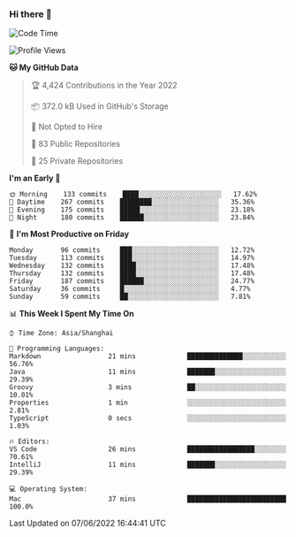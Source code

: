 ### Hi there 👋

<!--
**qbosen/qbosen** is a ✨ _special_ ✨ repository because its `README.md` (this file) appears on your GitHub profile.

Here are some ideas to get you started:

- 🔭 I’m currently working on ...
- 🌱 I’m currently learning ...
- 👯 I’m looking to collaborate on ...
- 🤔 I’m looking for help with ...
- 💬 Ask me about ...
- 📫 How to reach me: ...
- 😄 Pronouns: ...
- ⚡ Fun fact: ...
-->

<!--START_SECTION:waka-->
![Code Time](http://img.shields.io/badge/Code%20Time-0%20secs-blue)

![Profile Views](http://img.shields.io/badge/Profile%20Views-2-blue)

**🐱 My GitHub Data** 

> 🏆 4,424 Contributions in the Year 2022
 > 
> 📦 372.0 kB Used in GitHub's Storage 
 > 
> 🚫 Not Opted to Hire
 > 
> 📜 83 Public Repositories 
 > 
> 🔑 25 Private Repositories  
 > 
**I'm an Early 🐤** 

```text
🌞 Morning    133 commits    ████░░░░░░░░░░░░░░░░░░░░░   17.62% 
🌆 Daytime    267 commits    ████████░░░░░░░░░░░░░░░░░   35.36% 
🌃 Evening    175 commits    █████░░░░░░░░░░░░░░░░░░░░   23.18% 
🌙 Night      180 commits    ██████░░░░░░░░░░░░░░░░░░░   23.84%

```
📅 **I'm Most Productive on Friday** 

```text
Monday       96 commits     ███░░░░░░░░░░░░░░░░░░░░░░   12.72% 
Tuesday      113 commits    ███░░░░░░░░░░░░░░░░░░░░░░   14.97% 
Wednesday    132 commits    ████░░░░░░░░░░░░░░░░░░░░░   17.48% 
Thursday     132 commits    ████░░░░░░░░░░░░░░░░░░░░░   17.48% 
Friday       187 commits    ██████░░░░░░░░░░░░░░░░░░░   24.77% 
Saturday     36 commits     █░░░░░░░░░░░░░░░░░░░░░░░░   4.77% 
Sunday       59 commits     ██░░░░░░░░░░░░░░░░░░░░░░░   7.81%

```


📊 **This Week I Spent My Time On** 

```text
⌚︎ Time Zone: Asia/Shanghai

💬 Programming Languages: 
Markdown                 21 mins             ██████████████░░░░░░░░░░░   56.76% 
Java                     11 mins             ███████░░░░░░░░░░░░░░░░░░   29.39% 
Groovy                   3 mins              ██░░░░░░░░░░░░░░░░░░░░░░░   10.01% 
Properties               1 min               ░░░░░░░░░░░░░░░░░░░░░░░░░   2.81% 
TypeScript               0 secs              ░░░░░░░░░░░░░░░░░░░░░░░░░   1.03%

🔥 Editors: 
VS Code                  26 mins             █████████████████░░░░░░░░   70.61% 
IntelliJ                 11 mins             ███████░░░░░░░░░░░░░░░░░░   29.39%

💻 Operating System: 
Mac                      37 mins             █████████████████████████   100.0%

```


 Last Updated on 07/06/2022 16:44:41 UTC
<!--END_SECTION:waka-->
